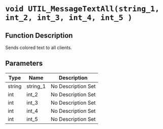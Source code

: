 # `void UTIL_MessageTextAll(string_1, int_2, int_3, int_4, int_5 )`
## Function Description
Sends colored text to all clients.
## Parameters
Type|Name|Description
--|--|--
string|string_1|No Description Set
int|int_2|No Description Set
int|int_3|No Description Set
int|int_4|No Description Set
int|int_5|No Description Set
